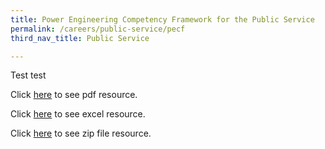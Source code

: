 ```yaml
---
title: Power Engineering Competency Framework for the Public Service
permalink: /careers/public-service/pecf
third_nav_title: Public Service

---
```


Test test

Click <a href="/files/careers/pecfpdf.pdf" target="_blank">here</a> to see pdf resource.

Click <a href="/files/careers/pecfexcel.xlsx" target="_blank">here</a> to see excel resource.

Click <a href="/files/careers/pecfzip.zip" target="_blank">here</a> to see zip file resource.
